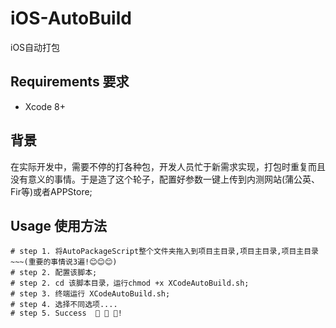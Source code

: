 # iOS-AutoBuild
iOS自动打包

## Requirements 要求
* Xcode 8+

## 背景

在实际开发中，需要不停的打各种包，开发人员忙于新需求实现，打包时重复而且没有意义的事情。于是造了这个轮子，配置好参数一键上传到内测网站(蒲公英、Fir等)或者APPStore;

## Usage 使用方法
```
# step 1. 将AutoPackageScript整个文件夹拖入到项目主目录,项目主目录,项目主目录~~~(重要的事情说3遍!😊😊😊)
# step 2. 配置该脚本;
# step 2. cd 该脚本目录，运行chmod +x XCodeAutoBuild.sh;
# step 3. 终端运行 XCodeAutoBuild.sh;
# step 4. 选择不同选项....
# step 5. Success  🎉 🎉 🎉!
```
